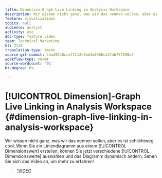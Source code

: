 ```yaml
---
title: Dimension-Graph Live Linking in Analysis Workspace
description: Wir wissen nicht ganz, was wir das nennen sollen, aber es ist schlichtweg cool. Wenn Sie ein Liniendiagramm aus einem Dimensionswert erstellen, können Sie jetzt verschiedene Dimensionswerte auswählen und das Diagramm dynamisch ändern. Sehen Sie sich das Video an, um mehr zu erfahren!
feature: visualizations
topics: null
audience: analyst
activity: use
doc-type: feature video
team: Technical Marketing
kt: 2115
translation-type: tm+mt
source-git-commit: 24ad92b0ccdf1112e3ed4a0968cd47db757598c3
workflow-type: tm+mt
source-wordcount: '91'
ht-degree: 0%

---
```



# [!UICONTROL Dimension]-Graph Live Linking in Analysis Workspace {#dimension-graph-live-linking-in-analysis-workspace}

Wir wissen nicht ganz, was wir das nennen sollen, aber es ist schlichtweg cool. Wenn Sie ein Liniendiagramm aus einem [!UICONTROL Dimensionswert] erstellen, können Sie jetzt verschiedene [!UICONTROL Dimensionswerte] auswählen und das Diagramm dynamisch ändern. Sehen Sie sich das Video an, um mehr zu erfahren!

>[!VIDEO](https://video.tv.adobe.com/v/23991/?quality=12)
